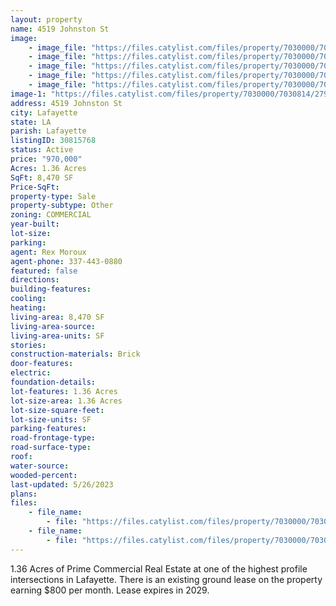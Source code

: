 ```yaml
---
layout: property
name: 4519 Johnston St
image:
    - image_file: "https://files.catylist.com/files/property/7030000/7030814/27914321_Final_Google_Earth___4519_Johnston_Street___1_.png"
    - image_file: "https://files.catylist.com/files/property/7030000/7030814/27914322_Google_Map___4519_Johnston_St___Rex.png"
    - image_file: "https://files.catylist.com/files/property/7030000/7030814/27914323_4519_Johnston_Street.png___MLS_.png"
    - image_file: "https://files.catylist.com/files/property/7030000/7030814/27914326_1.png"
    - image_file: "https://files.catylist.com/files/property/7030000/7030814/27914327_2.png"
image-1: "https://files.catylist.com/files/property/7030000/7030814/27914320_Aerial___4519_Johnston_St___Rex.png"
address: 4519 Johnston St
city: Lafayette
state: LA
parish: Lafayette
listingID: 30815768
status: Active
price: "970,000"
Acres: 1.36 Acres
SqFt: 8,470 SF
Price-SqFt:
property-type: Sale
property-subtype: Other
zoning: COMMERCIAL
year-built:
lot-size:
parking:
agent: Rex Moroux
agent-phone: 337-443-0880
featured: false
directions:
building-features:
cooling:
heating:
living-area: 8,470 SF
living-area-source:
living-area-units: SF
stories:
construction-materials: Brick
door-features:
electric:
foundation-details:
lot-features: 1.36 Acres
lot-size-area: 1.36 Acres
lot-size-square-feet:
lot-size-units: SF
parking-features:
road-frontage-type:
road-surface-type:
roof:
water-source:
wooded-percent:
last-updated: 5/26/2023
plans:
files:
    - file_name: 
        - file: "https://files.catylist.com/files/property/7030000/7030814/raw_27914324_Flood______4519_Johnston_St___Rex.pdf"
    - file_name: 
        - file: "https://files.catylist.com/files/property/7030000/7030814/raw_27914325_Flyer___4519_Johnston_Street___Rex.pdf"
---
```

1.36 Acres of Prime Commercial Real Estate at one of the highest profile intersections in Lafayette. There is an existing ground lease on the property earning $800 per month. Lease expires in 2029.
